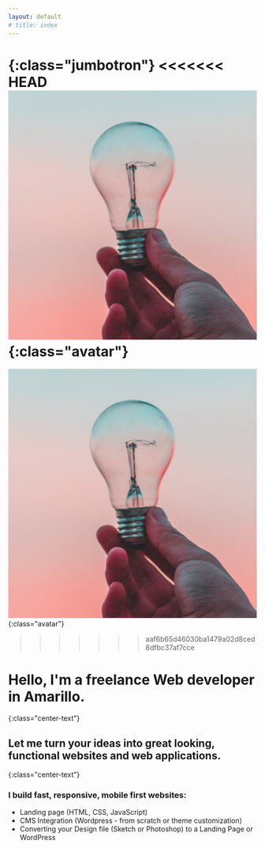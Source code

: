 ```yaml
---
layout: default
# title: index
---
```


{:class="jumbotron"}
<<<<<<< HEAD
![alt text](/img/diego-ph-249471-unsplash_crop_square.jpg "diego-ph-249471-unsplash_crop_square.jpg")
{:class="avatar"}
=======
![alt text](/img/diego-ph-249471-unsplash_crop_square.jpg "diego-ph-249471-unsplash_crop_square.jpg"){:class="avatar"}

>>>>>>> aaf6b65d46030ba1479a02d8ced8dfbc37af7cce

<div class="container" markdown="1">

# Hello, I'm a freelance Web developer in Amarillo. 
{:class="center-text"}

## Let me turn your ideas into great looking, functional websites and web applications.
{:class="center-text"}

<div class="list-container" markdown="1">

### I build fast, responsive, mobile first websites:
* Landing page (HTML, CSS, JavaScript)
* CMS Integration (Wordpress - from scratch or theme customization)
* Converting your Design file (Sketch or Photoshop) to a Landing Page or WordPress

</div>
<!--
<div class="something" markdown="1">
## Heading 2  
Some **bold** text.
</div> -->

<!-- <img src="/img/rawpixel-com-610075-unsplash-crop.jpg" class="hero-image"> -->
  <!-- ![alt text](/img/rawpixel-com-610075-unsplash.jpg "rawpixel-com-610075-unsplash.jpg"){:class="main-image"} -->

  <!-- <a style="background-color:black;color:white;text-decoration:none;padding:4px 6px;font-family:-apple-system, BlinkMacSystemFont, &quot;San Francisco&quot;, &quot;Helvetica Neue&quot;, Helvetica, Ubuntu, Roboto, Noto, &quot;Segoe UI&quot;, Arial, sans-serif;font-size:12px;font-weight:bold;line-height:1.2;display:inline-block;border-radius:3px;"
    href="https://unsplash.com/@rawpixel?utm_medium=referral&amp;utm_campaign=photographer-credit&amp;utm_content=creditBadge"
    target="_blank" rel="noopener noreferrer" title="Download free do whatever you want high-resolution photos from rawpixel.com">
    <span style="display:inline-block;padding:2px 3px;">
      <svg xmlns="http://www.w3.org/2000/svg" style="height:12px;width:auto;position:relative;vertical-align:middle;top:-1px;fill:white;"
        viewBox="0 0 32 32">
        <title>unsplash-logo</title>
        <path d="M20.8 18.1c0 2.7-2.2 4.8-4.8 4.8s-4.8-2.1-4.8-4.8c0-2.7 2.2-4.8 4.8-4.8 2.7.1 4.8 2.2 4.8 4.8zm11.2-7.4v14.9c0 2.3-1.9 4.3-4.3 4.3h-23.4c-2.4 0-4.3-1.9-4.3-4.3v-15c0-2.3 1.9-4.3 4.3-4.3h3.7l.8-2.3c.4-1.1 1.7-2 2.9-2h8.6c1.2 0 2.5.9 2.9 2l.8 2.4h3.7c2.4 0 4.3 1.9 4.3 4.3zm-8.6 7.5c0-4.1-3.3-7.5-7.5-7.5-4.1 0-7.5 3.4-7.5 7.5s3.3 7.5 7.5 7.5c4.2-.1 7.5-3.4 7.5-7.5z"></path>
      </svg>
    </span>
    <span style="display:inline-block;padding:2px 3px;">rawpixel.com</span>
  </a> -->

<!-- </div> -->

